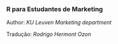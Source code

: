 

### R para Estudantes de Marketing

Author: _KU Leuven Marketing department_

Tradução: _Rodrigo Hermont Ozon_




